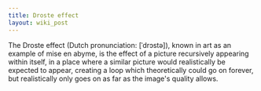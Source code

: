 ```yaml
---
title: Droste effect
layout: wiki_post
---
```

The Droste effect (Dutch pronunciation: [ˈdrɔstə]), known in art as an example of mise en abyme, is the effect of a picture recursively appearing within itself, in a place where a similar picture would realistically be expected to appear, creating a loop which theoretically could go on forever, but realistically only goes on as far as the image's quality allows.
